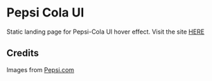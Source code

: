 # Pepsi Cola UI
Static landing page for Pepsi-Cola UI hover effect.
Visit the site [HERE](https://Kuameh.github.io/Pepsi-Cola-UI)

## Credits
Images from [Pepsi.com](https://pepsi.com)
